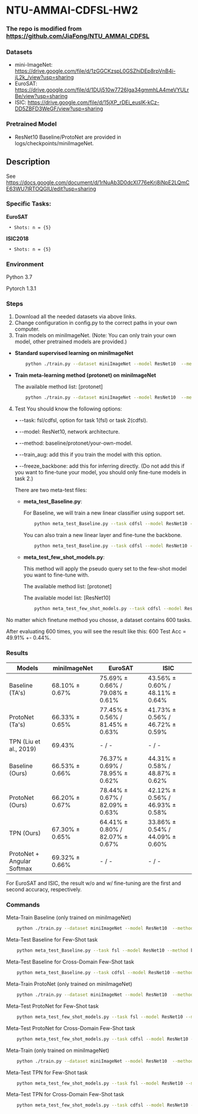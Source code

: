 # NTU-AMMAI-CDFSL-HW2

### The repo is modified from https://github.com/JiaFong/NTU_AMMAI_CDFSL

### Datasets
   * mini-ImageNet: https://drive.google.com/file/d/1zGGCKzspL0GSZhiDEp8rpVnB4i-jL2k_/view?usp=sharing
   * EuroSAT: https://drive.google.com/file/d/1DUj510w7726Iga34gmmhLA4meVYULrBe/view?usp=sharing
   * ISIC: https://drive.google.com/file/d/15jXP_rDEi_eusIK-kCz-DD5ZBFD3WeGF/view?usp=sharing

### Pretrained Model
   * ResNet10 Baseline/ProtoNet are provided in logs/checkpoints/miniImageNet.

## Description
   See https://docs.google.com/document/d/1rNuAb3D0dcXI776eKrj8iNpE2LQmCE63WU7lRTOQGIU/edit?usp=sharing

### Specific Tasks:

   **EuroSAT**

     • Shots: n = {5}

   **ISIC2018**

     • Shots: n = {5}


### Environment
   Python 3.7
   
   Pytorch 1.3.1

### Steps
   1. Download all the needed datasets via above links.
   2. Change configuration in config.py to the correct paths in your own computer.
   3. Train models on miniImageNet. (Note: You can only train your own model, other pretrained models are provided.)
   - **Standard supervised learning on miniImageNet**

       ```bash
           python ./train.py --dataset miniImageNet --model ResNet10  --method baseline --train_aug
       ```
   - **Train meta-learning method (protonet) on miniImageNet**
   
       The available method list: [protonet]

       ```bash
           python ./train.py --dataset miniImageNet --model ResNet10  --method protonet --n_shot 5 --train_aug
       ```
   4. Test
      You should know the following options:

      • --task: fsl/cdfsl, option for task 1(fsl) or task 2(cdfsl).

      • --model: ResNet10, network architecture.

      • --method: baseline/protonet/your-own-model.

      • --train_aug: add this if you train the model with this option.

      • --freeze_backbone: add this for inferring directly. (Do not add this if you want to fine-tune your model, you should only fine-tune models in task 2.)

      There are two meta-test files:

      * **meta_test_Baseline.py**:
      
        For Baseline, we will train a new linear classifier using support set.

        ```bash
            python meta_test_Baseline.py --task cdfsl --model ResNet10 --method baseline  --train_aug --freeze_backbone
        ```
         You can also train a new linear layer and fine-tune the backbone.

        ```bash
            python meta_test_Baseline.py --task cdfsl --model ResNet10 --method baseline  --train_aug
        ```

      * **meta_test_few_shot_models.py**:
      
        This method will apply the pseudo query set to the few-shot model you want to fine-tune with. 

        The available method list: [protonet]

        The available model list: [ResNet10]
        
        ```bash
            python meta_test_few_shot_models.py --task cdfsl --model ResNet10 --method protonet  --train_aug
        ```

   No matter which finetune method you chosse, a dataset contains 600 tasks.

   After evaluating 600 times, you will see the result like this: 600 Test Acc = 49.91% +- 0.44%.

### Results

| Models  | miniImageNet | EuroSAT | ISIC |
| ------------- | ------------- | ------------- | ------------- |
| Baseline (TA's) | 68.10% ± 0.67% | 75.69% ± 0.66% / 79.08% ± 0.61% | 43.56% ± 0.60% / 48.11% ± 0.64% | 
| ProtoNet (Ta's) | 66.33% ± 0.65% | 77.45% ± 0.56% / 81.45% ± 0.63% | 41.73% ± 0.56% / 46.72% ± 0.59% |
| TPN (Liu et al., 2019) | 69.43% | - / - | - / - |
| Baseline (Ours) | 66.53% ± 0.66% | 76.37% ± 0.69% / 78.95% ± 0.62% | 44.31% ± 0.58% / 48.87% ± 0.62% | 
| ProtoNet (Ours) | 66.20% ± 0.67% | 78.44% ± 0.67% / 82.09% ± 0.63% | 42.12% ± 0.56% / 46.93% ± 0.58% |
| TPN (Ours) | 67.30% ± 0.65% | 64.41% ± 0.80% / 82.07% ± 0.67% | 33.86% ± 0.54% / 44.09% ± 0.60% |
| ProtoNet + Angular Softmax | 69.32% ± 0.66% | - / - | - / - |



For EuroSAT and ISIC, the result w/o and w/ fine-tuning are the first and second accuracy, respectively.



### Commands

Meta-Train Baseline (only trained on miniImageNet)

```bash
    python ./train.py --dataset miniImageNet --model ResNet10  --method baseline --train_aug
```

Meta-Test Baseline for Few-Shot task

```bash
    python meta_test_Baseline.py --task fsl --model ResNet10 --method baseline  --train_aug --freeze_backbone
```

Meta-Test Baseline for Cross-Domain Few-Shot task

```bash
    python meta_test_Baseline.py --task cdfsl --model ResNet10 --method baseline  --train_aug 
```

Meta-Train ProtoNet (only trained on miniImageNet)

```bash
    python ./train.py --dataset miniImageNet --model ResNet10  --method protonet --n_shot 5 --train_aug
```

Meta-Test ProtoNet for Few-Shot task

```bash
    python meta_test_few_shot_models.py --task fsl --model ResNet10 --method protonet  --train_aug --freeze_backbone
```

Meta-Test ProtoNet for Cross-Domain Few-Shot task

```bash
    python meta_test_few_shot_models.py --task cdfsl --model ResNet10 --method protonet  --train_aug
```

Meta-Train (only trained on miniImageNet)

```bash
    python ./train.py --dataset miniImageNet --model ResNet10  --method mytpn --n_shot 5 --train_aug
```

Meta-Test TPN for Few-Shot task

```bash
    python meta_test_few_shot_models.py --task fsl --model ResNet10 --method mytpn  --train_aug --freeze_backbone
```

Meta-Test TPN for Cross-Domain Few-Shot task

```bash
    python meta_test_few_shot_models.py --task cdfsl --model ResNet10 --method mytpn  --train_aug
```

